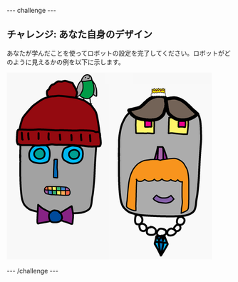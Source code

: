 \--- challenge \---

## チャレンジ: あなた自身のデザイン

あなたが学んだことを使ってロボットの設定を完了してください。ロボットがどのように見えるかの例を以下に示します。

![スクリーンショット](images/robot-examples.png)

\--- /challenge \---